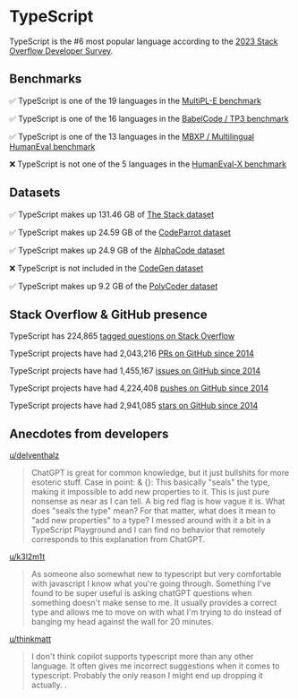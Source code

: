 # TypeScript

TypeScript is the #6 most popular language according to the [2023 Stack Overflow Developer Survey](https://survey.stackoverflow.co/2023/#section-most-popular-technologies-programming-scripting-and-markup-languages).

## Benchmarks

✅ TypeScript is one of the 19 languages in the [MultiPL-E benchmark](https://blog.pearai.dev/an-introduction-to-code-llm-benchmarks-for-software-engineers/#:~:text=couple%20notable%20mentions-,4.%20MultiPL%2DE,-Creator%3A%20Northeastern)

✅ TypeScript is one of the 16 languages in the [BabelCode / TP3 benchmark](https://blog.pearai.dev/an-introduction-to-code-llm-benchmarks-for-software-engineers/#:~:text=amazon%2Dscience/mxeval-,12.%20BabelCode%20/%20TP3,-Creator%3A%20Google)

✅ TypeScript is one of the 13 languages in the [MBXP / Multilingual HumanEval benchmark](https://blog.pearai.dev/an-introduction-to-code-llm-benchmarks-for-software-engineers/#:~:text=11.%20MBXP%20/%20Multilingual%20HumanEval)

❌ TypeScript is not one of the 5 languages in the [HumanEval-X benchmark](https://blog.pearai.dev/an-introduction-to-code-llm-benchmarks-for-software-engineers/#:~:text=Some%20multilingual%C2%A0benchmarks-,10.%20HumanEval%2DX,-Creator%3A%20Tsinghua)

## Datasets

✅ TypeScript makes up 131.46 GB of [The Stack dataset](https://arxiv.org/abs/2211.15533)

✅ TypeScript makes up 24.59 GB of the [CodeParrot dataset](https://huggingface.co/datasets/codeparrot/github-code)

✅ TypeScript makes up 24.9 GB of the [AlphaCode dataset](https://arxiv.org/abs/2203.07814)

❌ TypeScript is not included in the [CodeGen dataset](https://arxiv.org/abs/2203.13474)

✅ TypeScript makes up 9.2 GB of the [PolyCoder dataset](https://arxiv.org/abs/2202.13169)

## Stack Overflow & GitHub presence

TypeScript has 224,865 [tagged questions on Stack Overflow](https://stackoverflow.com/tags)

TypeScript projects have had 2,043,216 [PRs on GitHub since 2014](https://madnight.github.io/githut/#/pull_requests/2023/3)

TypeScript projects have had 1,455,167 [issues on GitHub since 2014](https://madnight.github.io/githut/#/issues/2023/3)

TypeScript projects have had 4,224,408 [pushes on GitHub since 2014](https://madnight.github.io/githut/#/pushes/2023/3)

TypeScript projects have had 2,941,085 [stars on GitHub since 2014](https://madnight.github.io/githut/#/stars/2023/3)

## Anecdotes from developers

[u/delventhalz](https://www.reddit.com/r/typescript/comments/17i01kj/comment/k6tvg8v/?utm_source=share&utm_medium=web2x&context=3)
> ChatGPT is great for common knowledge, but it just bullshits for more esoteric stuff. Case in point: & {}: This basically "seals" the type, making it impossible to add new properties to it. This is just pure nonsense as near as I can tell. A big red flag is how vague it is. What does "seals the type" mean? For that matter, what does it mean to "add new properties" to a type? I messed around with it a bit in a TypeScript Playground and I can find no behavior that remotely corresponds to this explanation from ChatGPT.

[u/k3l2m1t](https://www.reddit.com/r/typescript/comments/13h0n0h/comment/jk2yehs/?utm_source=share&utm_medium=web2x&context=3)
> As someone also somewhat new to typescript but very comfortable with javascript I know what you're going through. Something I've found to be super useful is asking chatGPT questions when something doesn't make sense to me. It usually provides a correct type and allows me to move on with what I'm trying to do instead of banging my head against the wall for 20 minutes.

[u/thinkmatt](https://www.reddit.com/r/typescript/comments/pzmlvt/comment/hf4khk4/?utm_source=share&utm_medium=web2x&context=3)
> I don't think copilot supports typescript more than any other language. It often gives me incorrect suggestions when it comes to typescript. Probably the only reason I might end up dropping it actually. .